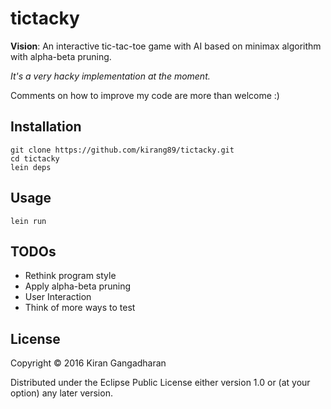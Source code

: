 # tictacky

**Vision**: An interactive tic-tac-toe game with AI based on minimax algorithm with
alpha-beta pruning.

*It's a very hacky implementation at the moment.*

Comments on how to improve my code are more than welcome :)

## Installation

```
git clone https://github.com/kirang89/tictacky.git
cd tictacky
lein deps
```

## Usage

```
lein run
```

## TODOs

- Rethink program style
- Apply alpha-beta pruning
- User Interaction
- Think of more ways to test

## License

Copyright © 2016 Kiran Gangadharan

Distributed under the Eclipse Public License either version 1.0 or (at
your option) any later version.
